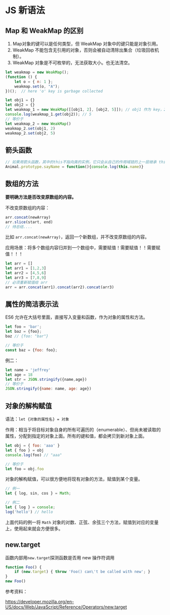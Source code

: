 # JS 新语法

## Map 和 WeakMap 的区别

1. Map对象的键可以是任何类型，但 WeakMap 对象中的键只能是对象引用。
2. WeakMap 不能包含无引用的对象，否则会被自动清除出集合（垃圾回收机制）。 
3. WeakMap 对象是不可枚举的，无法获取大小。也无法清空。

```js
let weakmap = new WeakMap();
(function () {
    let o = { n: 1 };
    weakmap.set(o, "A");
})();  // here 'o' key is garbage collected
```

```js
let obj1 = {}
let obj2 = {}
let weakmap_1 = new WeakMap([[obj1, 2], [obj2, 5]]); // obj1 作为 key，2 作为 value
console.log(weakmap_1.get(obj2)); // 5
// 等价于
let weakmap_2 = new WeakMap()
weakmap_2.set(obj1, 2)
weakmap_2.set(obj2, 5)
```



## 箭头函数

```javascript
// 如果用箭头函数，其中的this不指向类的实例，它只会从自己的作用域链的上一层继承 this。
Animal.prototype.sayName = function(){console.log(this.name)}
```

## 数组的方法

**要明确方法是否改变原数组的内容。**

不改变原数组的内容：

```js
arr.concat(newArray)
arr.slice(start, end)
// 待总结....
```

比如 `arr.concat(newArray)`，返回一个新数组，并不改变原数组的内容。

应用场景：将多个数组内容归并到一个数组中，需要赋值！需要赋值！！需要赋值！！！

```javascript
let arr = []
let arr1 = [1,2,3]
let arr2 = [4,5,6]
let arr3 = [7,8,9]
// 必须重新赋值给 arr
arr = arr.concat(arr1).concat(arr2).concat(arr3)
```

## 属性的简洁表示法

ES6 允许在大括号里面，直接写入变量和函数，作为对象的属性和方法。

```js
let foo = 'bar';
let baz = {foo};
baz // {foo: "bar"}

// 等价于
const baz = {foo: foo};
```

例二：

```js
let name = 'jeffrey'
let age = 18
let str = JSON.stringify({name,age})
// 等价于
JSON.stringify({name: name, age: age})
```



## 对象的解构赋值

语法：`let {对象的属性名} = 对象`

作用：相当于将目标对象自身的所有可遍历的（enumerable）、但尚未被读取的属性，分配到指定的对象上面。所有的键和值，都会拷贝到新对象上面。

```javascript
let obj = { foo: 'aaa' }
let { foo } = obj
console.log(foo) // "aaa"

// 等价于
let foo = obj.foo
```

对象的解构赋值，可以很方便地将现有对象的方法，赋值到某个变量。

```javascript
// 例一
let { log, sin, cos } = Math;

// 例二
let { log } = console;
log('hello') // hello 
```

上面代码的例一将 `Math` 对象的对数、正弦、余弦三个方法，赋值到对应的变量上，使用起来就会方便很多。



## new.target

函数内部用`new.target`探测函数是否用 new 操作符调用

```javascript
function Foo() {
    if (new.target) { throw 'Foo() can\'t be called with new'; }
}
new Foo()
```

参考资料：

https://developer.mozilla.org/en-US/docs/Web/JavaScript/Reference/Operators/new.target